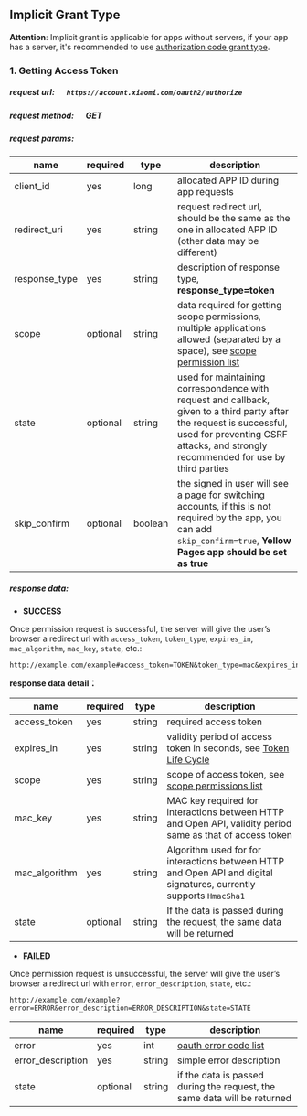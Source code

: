 ## Implicit Grant Type

__Attention__: Implicit grant is applicable for apps without servers, if your app has a server, it's recommended to use [authorization code grant type](authorization-code.html).

### 1. Getting Access Token
##### request url: &emsp; `https://account.xiaomi.com/oauth2/authorize`
##### request method: &emsp; GET
##### request params:

name | required | type | description
---|--- | --- | ---
client_id | yes | long | allocated ​APP ID​ during app requests
redirect_uri | yes | string | request redirect url, should be the same as the one in allocated APP ID (other data may be different)
response_type | yes | string | description of response type, __response_type=token__
scope | optional | string | data required for getting scope permissions, multiple applications allowed (separated by a space), see [scope permission list](scope-list.html)
state | optional | string | used for maintaining correspondence with request and callback, given to a third party after the request is successful, used for preventing CSRF attacks, and strongly recommended for use by third parties
skip_confirm | optional | boolean | the signed in user will see a page for switching accounts, if this is not required by the app, you can add `skip_confirm=true`, __Yellow Pages app should be set as true__

##### response data:

- __SUCCESS__

Once permission request is successful, the server will give the user’s browser a redirect url with `access_token`, `token_type`, `expires_in`, `mac_algorithm`, `mac_key`, `state`, etc.:

```http
http://example.com/example#access_token=TOKEN&token_type=mac&expires_in=7776000&mac_algorithm=HmacSHA1&mac_key=MACKEY&scope=SCOPE
```

__response data detail：__

name | required | type | description
---|--- | --- | ---
access_token | yes | string | required access token
expires_in | yes | string | validity period of access token in seconds, see [Token Life Cycle](token-life-cycle.html)
scope | yes | string | scope of access token, see ​[scope permissions​ list](scope-list.html)
mac_key | yes | string | MAC key required for interactions between HTTP and Open API, validity period same as that of access token
mac_algorithm | yes | string | Algorithm used for for interactions between HTTP and Open API and digital signatures, currently supports `HmacSha1`
state | optional | string | If the data is passed during the request, the same data will be returned

- __FAILED__

Once permission request is unsuccessful, the server will give the user’s browser a redirect url with `error`, `error_description`, `state`, etc.:

```http
http://example.com/example?error=ERROR&error_description=ERROR_DESCRIPTION&state=STATE
```

name | required | type | description
---|--- | --- | ---
error | yes | int | [oauth error code list](error-code.html)
error_description | yes | string | simple error description
state | optional | string | if the data is passed during the request, the same data will be returned
